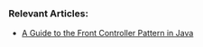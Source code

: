 ### Relevant Articles:
- [A Guide to the Front Controller Pattern in Java](http://www.surya.com/java-front-controller-pattern)
